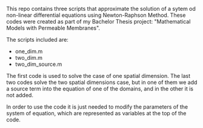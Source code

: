 This repo contains three scripts that approximate the solution of a sytem od non-linear differential equations using Newton-Raphson Method.
These codes were created as part of my Bachelor Thesis project: "Mathematical Models with Permeable Membranes".

The scripts included are:
  - one_dim.m
  - two_dim.m
  - two_dim_source.m

The first code is used to solve the case of one spatial dimension. 
The last two codes solve the two spatial dimensions case, but in one of them we add a source term into the equation of one of the domains, and in the other it is not added.

In order to use the code it is just needed to modify the parameters of the system of equation, which are represented as variables at the top of the code.
